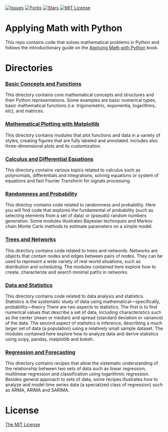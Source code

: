 [![Issues](https://img.shields.io/github/issues/jeantardelli/math-with-python)](https://github.com/jeantardelli/math-with-python/issues)
[![Forks](https://img.shields.io/github/forks/jeantardelli/math-with-python)]()
[![Stars](https://img.shields.io/github/stars/jeantardelli/math-with-python)]()
[![MIT License](https://img.shields.io/github/license/jeantardelli/math-with-python)](LICENSE)

Applying Math with Python
=========================
This repo contains code that solves mathematical problems in Python and follows the introductionary guide on the [Applying Math with Python](https://github.com/PacktPublishing/Applying-Math-with-Python) book.

Directories
===========

### [Basic Concepts and Functions](basic-concepts-and-functions)

This directory contains core mathematical concepts and structures and their Python representations. Some examples are basic numerical types, basic mathematical functions (i.e. trigonometric, exponentia, logarithms, etc), and matrices.

### [Mathematical Plotting with Matplotlib](mathematical-plotting-matplotlib)

This directory contains modules that plot functions and data in a variety of styles, creating figures that are fully labeled and annotated. Includes also three-dimensional plots and its customization.

### [Calculus and Differential Equations](calculus-and-differential-equations)

This directory contains various topics related to calculus such as polynomials, differentials and integrations, solving equations or system of equations and fast Fourier Transform for signals processing.

### [Randomness and Probability](randomness-and-probability)

This directoy contains code related to randomness and probability. Here you will find code that explores the fundamental of probability (such as selecting elements from a set of data) or (pseudo) random numbers generation. Some modules illustrates Bayesian techniques and Markov chain Monte Carlo methods to estimate parameters on a simple model.

### [Trees and Networks](trees-and-networks)

This directory contains code related to trees and networds. Networks are objects that contain nodes and edges between pairs of nodes. They can be used to represent a wide variety of real-world situations, such as distribution and scheduling. The modules contained here explore how to create, characterize and search minimal paths in networks.

### [Data and Statistics](data-and-statistics)

This directory contains code related to data analysis and statistics. Statistics is the systematic study of data using mathematical—specifically, probability—theory There are two aspects to statistics. The first is to find numerical values that describe a set of data, including characteristics such as the center (mean or median) and spread (standard deviation or variance) of the data. The second aspect of statistics is inference, describing a much larger set of data (a population) using a relatively small sample dataset. The modules contained here explore how to analyze data and derive statistics using scipy, pandas, matplotlib and bokeh.

### [Regression and Forecasting](regression-and-forecasting)
This directory contains recipes that allow the sistematic understanding of the relationship between two sets of data such as linear regression, multilinear regression and classification using logarithmic regression. Besides general approach to sets of data, some recipes illustrates how to analyze and model time series data (a specialized class of regression) such as ARMA, ARIMA and SARIMA.

License
=======
[The MIT License](LICENSE)
